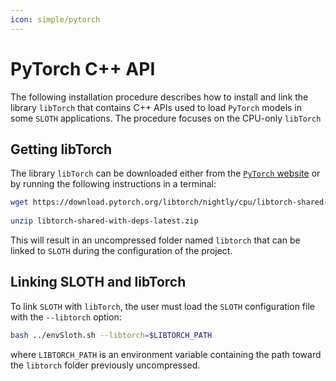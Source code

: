 ```yaml
---
icon: simple/pytorch
---
```


# PyTorch C++ API

The following installation procedure describes how to install and link the library `libTorch` that contains C++ APIs used to load `PyTorch` models in some `SLOTH` applications. 
The procedure focuses on the CPU-only `libTorch`

## __Getting libTorch__

The library `libTorch` can be downloaded either from the [`PyTorch` website](https://pytorch.org/) or by running the following instructions in a terminal:

```bash
wget https://download.pytorch.org/libtorch/nightly/cpu/libtorch-shared-with-deps-latest.zip
     
unzip libtorch-shared-with-deps-latest.zip
```

This will result in an uncompressed folder named `libtorch` that can be linked to `SLOTH` during the configuration of the project.

## __Linking SLOTH and libTorch__

To link `SLOTH` with `libTorch`, the user must load the `SLOTH` configuration file with the `--libtorch` option:

```bash
bash ../envSloth.sh --libtorch=$LIBTORCH_PATH
```

where `LIBTORCH_PATH` is an environment variable containing the path toward the `libtorch` folder previously uncompressed.